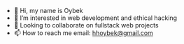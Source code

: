 - 👋 Hi, my name is Oybek
- 👀 I’m interested in web development and ethical hacking
- 💞️ Looking to collaborate on fullstack web projects
- 📫 How to reach me email: hhoybek@gmail.com

<!---
oybek703/yoriqulov is a ✨ special ✨ repository because its `README.md` (this file) appears on your GitHub profile.
You can click the Preview link to take a look at your changes.
--->
